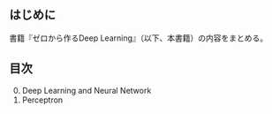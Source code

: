 ## はじめに

書籍『ゼロから作るDeep Learning』（以下、本書籍）の内容をまとめる。

## 目次
0. Deep Learning and Neural Network
1. Perceptron
